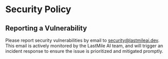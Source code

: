 # Security Policy

## Reporting a Vulnerability

Please report security vulnerabilities by email to security@lastmileai.dev. 
This email is actively monitored by the LastMile AI team, and will trigger an incident response to ensure the issue is prioritized and mitigated promptly.

